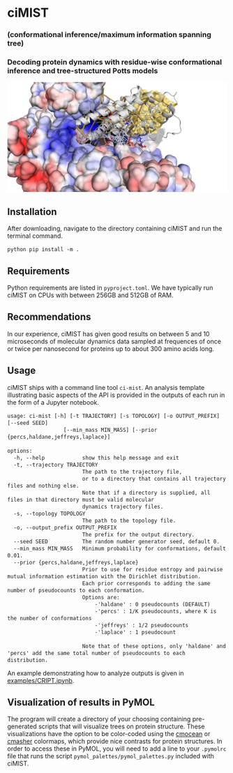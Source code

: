 # ciMIST
### (conformational inference/maximum information spanning tree)

### Decoding protein dynamics with residue-wise conformational inference and tree-structured Potts models

<img src="https://github.com/justktln2/ciMIST/blob/main/images/GR_on_HSP90.png" width=600>

## Installation
After downloading, navigate to the directory containing ciMIST and run the terminal command.
```
python pip install -m .
```

## Requirements
Python requirements are listed in `pyproject.toml`.
We have typically run ciMIST on CPUs with between 256GB and 512GB of RAM.

## Recommendations
In our experience, ciMIST has given good results on between 5 and 10 microseconds of molecular dynamics data sampled at frequences of once or twice per nanosecond for proteins up to about 300 amino acids long.

## Usage
ciMIST ships with a command line tool `ci-mist`. An analysis template illustrating basic aspects of the API is provided in the outputs of each run in the form of a Jupyter notebook.

```
usage: ci-mist [-h] [-t TRAJECTORY] [-s TOPOLOGY] [-o OUTPUT_PREFIX] [--seed SEED]
                  [--min_mass MIN_MASS] [--prior {percs,haldane,jeffreys,laplace}]

options:
  -h, --help            show this help message and exit
  -t, --trajectory TRAJECTORY
                        The path to the trajectory file,
                        or to a directory that contains all trajectory files and nothing else.
                        Note that if a directory is supplied, all files in that directory must be valid molecular
                        dynamics trajectory files.
  -s, --topology TOPOLOGY
                        The path to the topology file.
  -o, --output_prefix OUTPUT_PREFIX
                        The prefix for the output directory.
  --seed SEED           The random number generator seed, default 0.
  --min_mass MIN_MASS   Minimum probability for conformations, default 0.01.
  --prior {percs,haldane,jeffreys,laplace}
                        Prior to use for residue entropy and pairwise mutual information estimation with the Dirichlet distribution.
                        Each prior corresponds to adding the same number of pseudocounts to each conformation.
                        Options are:
                            -'haldane' : 0 pseudocounts (DEFAULT)
                            -'percs' : 1/K pseudocounts, where K is the number of conformations
                            -'jeffreys' : 1/2 pseudocounts
                            -'laplace' : 1 pseudocount
                            
                        Note that of these options, only 'haldane' and 'percs' add the same total number of pseudocounts to each distribution.

```

An example demonstrating how to analyze outputs is given in [examples/CRIPT.ipynb](examples/CRIPT.ipynb).

## Visualization of results in PyMOL
The program will create a directory of your choosing containing pre-generated scripts that will visualize trees on protein structure.
These visualizations have the option to be color-coded using the [cmocean](https://matplotlib.org/cmocean/) or [cmasher](https://github.com/1313e/CMasher) colormaps, which provide nice contrasts for protein structures.
In order to access these in PyMOL, you will need to add a line to your `.pymolrc` file that runs the script `pymol_palettes/pymol_palettes.py` included with ciMIST.
